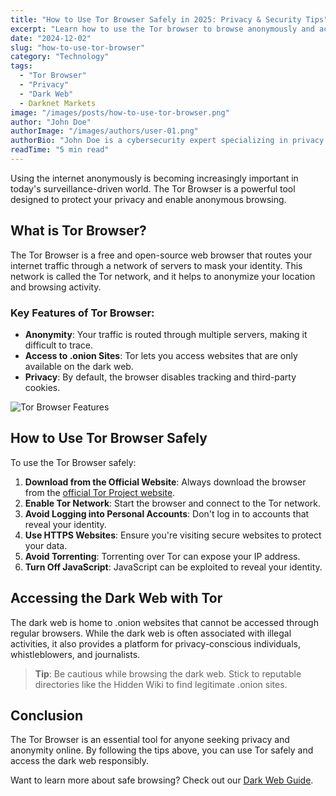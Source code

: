 ```yaml
---
title: "How to Use Tor Browser Safely in 2025: Privacy & Security Tips"
excerpt: "Learn how to use the Tor browser to browse anonymously and access the dark web safely in 2024."
date: "2024-12-02"
slug: "how-to-use-tor-browser"
category: "Technology"
tags:
  - "Tor Browser"
  - "Privacy"
  - "Dark Web"
  - Darknet Markets
image: "/images/posts/how-to-use-tor-browser.png"
author: "John Doe"
authorImage: "/images/authors/user-01.png"
authorBio: "John Doe is a cybersecurity expert specializing in privacy tools and dark web navigation."
readTime: "5 min read"
---
```


Using the internet anonymously is becoming increasingly important in today's surveillance-driven world. The Tor Browser is a powerful tool designed to protect your privacy and enable anonymous browsing.

## What is Tor Browser?

The Tor Browser is a free and open-source web browser that routes your internet traffic through a network of servers to mask your identity. This network is called the Tor network, and it helps to anonymize your location and browsing activity.

### Key Features of Tor Browser:
- **Anonymity**: Your traffic is routed through multiple servers, making it difficult to trace.
- **Access to .onion Sites**: Tor lets you access websites that are only available on the dark web.
- **Privacy**: By default, the browser disables tracking and third-party cookies.

![Tor Browser Features](/images/posts/how-to-use-tor-browser.png)

## How to Use Tor Browser Safely

To use the Tor Browser safely:
1. **Download from the Official Website**: Always download the browser from the [official Tor Project website](https://www.torproject.org/).
2. **Enable Tor Network**: Start the browser and connect to the Tor network.
3. **Avoid Logging into Personal Accounts**: Don't log in to accounts that reveal your identity.
4. **Use HTTPS Websites**: Ensure you're visiting secure websites to protect your data.
5. **Avoid Torrenting**: Torrenting over Tor can expose your IP address.
6. **Turn Off JavaScript**: JavaScript can be exploited to reveal your identity.

## Accessing the Dark Web with Tor

The dark web is home to .onion websites that cannot be accessed through regular browsers. While the dark web is often associated with illegal activities, it also provides a platform for privacy-conscious individuals, whistleblowers, and journalists.

> **Tip**: Be cautious while browsing the dark web. Stick to reputable directories like the Hidden Wiki to find legitimate .onion sites.

## Conclusion

The Tor Browser is an essential tool for anyone seeking privacy and anonymity online. By following the tips above, you can use Tor safely and access the dark web responsibly.

Want to learn more about safe browsing? Check out our [Dark Web Guide](/posts).
